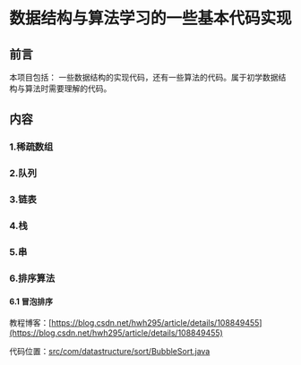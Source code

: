 # 数据结构与算法学习的一些基本代码实现
## 前言
本项目包括：
一些数据结构的实现代码，还有一些算法的代码。属于初学数据结构与算法时需要理解的代码。
## 内容
### 1.稀疏数组
### 2.队列
### 3.链表
### 4.栈
### 5.串
### 6.排序算法
#### 6.1 冒泡排序
教程博客：[https://blog.csdn.net/hwh295/article/details/108849455](https://blog.csdn.net/hwh295/article/details/108849455) 

代码位置：[src/com/datastructure/sort/BubbleSort.java](src/com/datastructure/sort/BubbleSort.java)
